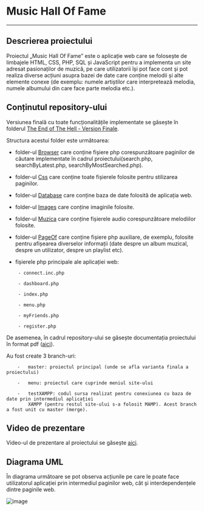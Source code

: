 # Music Hall Of Fame
---

## Descrierea proiectului


Proiectul „Music Hall Of Fame” este o aplicație web care se folosește de limbajele HTML, CSS, PHP, SQL și JavaScript pentru a implementa un site adresat pasionaților de muzică, pe care utilizatorii își pot face cont și pot realiza diverse acțiuni asupra bazei de date care conține melodii și alte elemente conexe (de exemplu: numele artiștilor care interpretează melodia, numele albumului din care face parte melodia etc.). 

## Conținutul repository-ului

Versiunea finală cu toate funcționalitățile implementate se găsește în folderul [The End of The Hell - Version Finale](https://github.com/Bia103/Proiect-MDS/tree/master/The%20End%20of%20The%20Hell%20-%20Version%20Finale).

Structura acestui folder este următoarea:

- folder-ul [Browser](https://github.com/Bia103/Proiect-MDS/tree/master/The%20End%20of%20The%20Hell%20-%20Version%20Finale/Browser) care conține fișiere php corespunzătoare paginilor de căutare implementate în cadrul proiectului(search.php, searchByLatest.php, searchByMostSearched.php).

- folder-ul [Css](https://github.com/Bia103/Proiect-MDS/tree/master/The%20End%20of%20The%20Hell%20-%20Version%20Finale/Css) care conține toate fișierele folosite pentru stilizarea paginilor.

 - folder-ul [Database](https://github.com/Bia103/Proiect-MDS/tree/master/The%20End%20of%20The%20Hell%20-%20Version%20Finale/Database) care conține baza de date folosită de aplicația web.
 
 - folder-ul [Images](https://github.com/Bia103/Proiect-MDS/tree/master/The%20End%20of%20The%20Hell%20-%20Version%20Finale/Images) care conține imaginile folosite.
 
 - folder-ul [Muzica](https://github.com/Bia103/Proiect-MDS/tree/master/The%20End%20of%20The%20Hell%20-%20Version%20Finale/Muzica) care conține fișierele audio corespunzătoare melodiilor folosite.
 
 - folder-ul [PageOf](https://github.com/Bia103/Proiect-MDS/tree/master/The%20End%20of%20The%20Hell%20-%20Version%20Finale/PageOf) care conține fișiere php auxiliare, de exemplu, folosite pentru afișearea diverselor informații (date despre un album muzical, despre un utilizator, despre un playlist etc).
 
 - fișierele php principale ale aplicației web:
 
        - connect.inc.php
        
        - dashboard.php
        
        - index.php
       
        - menu.php
        
        - myFriends.php
        
        - register.php

De asemenea, în cadrul repository-ului se găsește documentația proiectului în format pdf ([aici](https://github.com/Bia103/Proiect-MDS/blob/master/Documentatie.pdf)).

Au fost create 3 branch-uri:

        -	master: proiectul principal (unde se afla varianta finala a proiectului)
        
        -	menu: proiectul care cuprinde meniul site-ului  
        
        -	testXAMPP: codul sursa realizat pentru conexiunea cu baza de date prin intermediul aplicației 
            XAMPP (pentru restul site-ului s-a folosit MAMP). Acest branch a fost unit cu master (merge).


## Video de prezentare

Video-ul de prezentare al proiectului se găsește [aici](https://www.youtube.com/watch?v=dPKEOQCcJ-A&feature=youtu.be).

## Diagrama UML

În diagrama următoare se pot observa acțiunile pe care le poate face utilizatorul aplicației prin intermediul paginilor web, cât și interdependențele dintre paginile web. 

![image](https://user-images.githubusercontent.com/49486605/84697549-05a5f800-af57-11ea-9982-850c31df7046.png)
    
